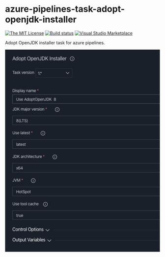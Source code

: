 # azure-pipelines-task-adopt-openjdk-installer

[![The MIT License](https://flat.badgen.net/badge/license/MIT/orange)](http://opensource.org/licenses/MIT)
[![Build status](https://img.shields.io/appveyor/ci/hanabi1224/azure-pipelines-task-adopt-openjdk-installer/master.svg)](https://ci.appveyor.com/project/hanabi1224/azure-pipelines-task-adopt-openjdk-installer)
[![Visual Studio Marketplace](https://vsmarketplacebadge.apphb.com/installs-short/hanabi1224.adopt-openjdk-installer.svg?style=flat-square)](https://marketplace.visualstudio.com/items?itemName=hanabi1224.adopt-openjdk-installer)

Adopt OpenJDK installer task for azure pipelines.

![Image](https://raw.githubusercontent.com/hanabi1224/azure-pipelines-task-adopt-openjdk-installer/master/tasks/adopt-openjdk-installer/ss1.png)
